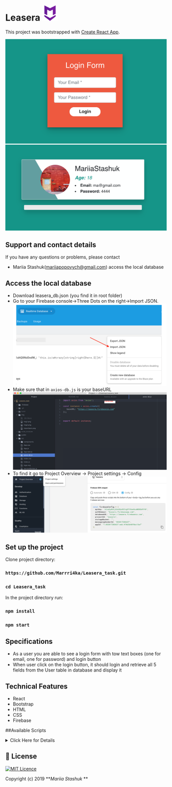 # Leasera ![alt text](https://github.com/adam-p/markdown-here/raw/master/src/common/images/icon48.png "Logo Title Text 1")
This project was bootstrapped with [Create React App](https://github.com/facebook/create-react-app).


![Alt text](/img/img1.png)
![Alt text](/img/img2.png)




## Support and contact details

If you have any questions or problems, please contact
* Mariia Stashuk(mariiapopovych@gmail.com)
access the local database

##  Access the local database

* Download leasera_db.json (you find it in root folder)
* Go to your Firebase console->Three Dots on the right->Import JSON.
 ![Alt text](/img/importjson.png)
* Make sure that in `axios-db.js` is your baseURL
  ![Alt text](/img/URL.png)
* To find it go to Project Overview -> Project settings -> Config
    ![Alt text](/img/baseURL.png)


##  Set up the project

Clone project directory:
### `https://github.com/Marrri4ka/Leasera_task.git`
### `cd Leasera_task`

In the project directory run:
### `npm install`
### `npm start`



## Specifications


* As a user you are able  to see a login form with tow text boxes (one for email, one for password) and login button
* When user click on the login button, it should login and retrieve all 5 fields from the User table in database and display it


## Technical Features
* React
* Bootstrap
* HTML
* CSS
* Firebase




##Available Scripts
<details>
<summary>Click Here for Details</summary>

In the project directory, you can run:

### `npm start`

Runs the app in the development mode.<br>
Open [http://localhost:3000](http://localhost:3000) to view it in the browser.

The page will reload if you make edits.<br>
You will also see any lint errors in the console.

### `npm test`

Launches the test runner in the interactive watch mode.<br>
See the section about [running tests](https://facebook.github.io/create-react-app/docs/running-tests) for more information.

### `npm run build`

Builds the app for production to the `build` folder.<br>
It correctly bundles React in production mode and optimizes the build for the best performance.

The build is minified and the filenames include the hashes.<br>
Your app is ready to be deployed!

See the section about [deployment](https://facebook.github.io/create-react-app/docs/deployment) for more information.

### `npm run eject`

**Note: this is a one-way operation. Once you `eject`, you can’t go back!**

If you aren’t satisfied with the build tool and configuration choices, you can `eject` at any time. This command will remove the single build dependency from your project.

Instead, it will copy all the configuration files and the transitive dependencies (Webpack, Babel, ESLint, etc) right into your project so you have full control over them. All of the commands except `eject` will still work, but they will point to the copied scripts so you can tweak them. At this point you’re on your own.

You don’t have to ever use `eject`. The curated feature set is suitable for small and middle deployments, and you shouldn’t feel obligated to use this feature. However we understand that this tool wouldn’t be useful if you couldn’t customize it when you are ready for it.

## Learn More

You can learn more in the [Create React App documentation](https://facebook.github.io/create-react-app/docs/getting-started).

To learn React, check out the [React documentation](https://reactjs.org/).

### Code Splitting

This section has moved here: https://facebook.github.io/create-react-app/docs/code-splitting

### Analyzing the Bundle Size

This section has moved here: https://facebook.github.io/create-react-app/docs/analyzing-the-bundle-size

### Making a Progressive Web App

This section has moved here: https://facebook.github.io/create-react-app/docs/making-a-progressive-web-app

### Advanced Configuration

This section has moved here: https://facebook.github.io/create-react-app/docs/advanced-configuration

### Deployment

This section has moved here: https://facebook.github.io/create-react-app/docs/deployment

### `npm run build` fails to minify

This section has moved here: https://facebook.github.io/create-react-app/docs/troubleshooting#npm-run-build-fails-to-minify
</details>

## 📜 License

[![MIT Licence](https://badges.frapsoft.com/os/mit/mit.svg?v=103)](https://opensource.org/licenses/mit-license.php)

Copyright (c) 2019 **_Mariia Stashuk_ **
